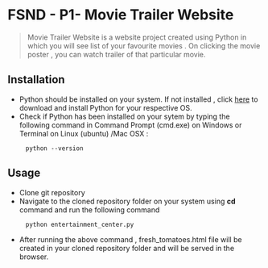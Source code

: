 # FSND - P1- Movie Trailer Website


> Movie Trailer Website is a website project created using Python in which you will see list of your favourite movies . On clicking the movie poster , you can watch trailer of that particular movie. 
## Installation
* Python should be installed on your system. If not installed , click [here](https://www.python.org/downloads/) to download and install Python for your respective OS.
* Check if Python has been installed on your sytem by typing the following command in Command Prompt (cmd.exe) on Windows or Terminal on Linux (ubuntu) /Mac OSX :
```
     python --version
```
## Usage
* Clone git repository 
* Navigate to the cloned repository folder on your system using **cd** command and run the following command 
```
     python entertainment_center.py
```
* After running the above command , fresh_tomatoes.html file will be created in your cloned repository folder and will be served in the browser.
